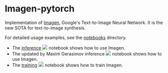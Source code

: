 # Imagen-pytorch
Implementation of [Imagen](https://gweb-research-imagen.appspot.com/), Google's Text-to-Image Neural Network. It is the new SOTA for text-to-image synthesis.


For detailed usage examples, see the [notebooks](notebooks) directory.

 * The [inference](notebooks/Imagen_pytorch_inference.ipynb) [![][colab]][colab-inference] notebook shows how to use Imagen.
* The updated by Maxim Gerasimov inference [![][colab]][colab-inference2] notebook shows how to use Imagen.
 * The [training](notebooks/Imagen_pytorch_train.ipynb) [![][colab]][colab-training] notebook shows how to train Imagen.

[colab]: <https://colab.research.google.com/assets/colab-badge.svg>
[colab-inference]: <https://colab.research.google.com/drive/1DvU6SSNRUMBlE_EzgtRrv4d1TWpvcy9z?usp=sharing>
[colab-inference2]: <https://colab.research.google.com/github/cene555/Imagen-pytorch/blob/main/notebooks/Imagen_pytorch_inference%20updated%20by%20Maxim%20Gerasimov.ipynb>
[colab-training]: <https://colab.research.google.com/drive/1CNrZZH5VUnJAIxLXl2HOJDNh2JCCQLSz?usp=sharing>
